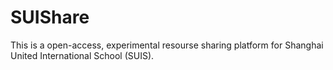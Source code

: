 # SUIShare
This is a open-access, experimental resourse sharing platform for Shanghai United International School (SUIS).
